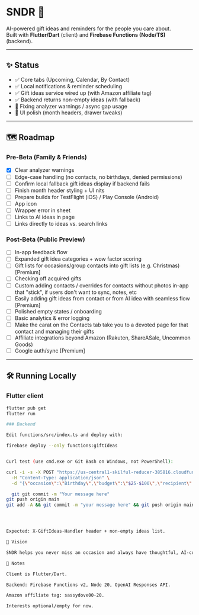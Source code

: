 # SNDR 🎁

AI-powered gift ideas and reminders for the people you care about.  
Built with **Flutter/Dart** (client) and **Firebase Functions (Node/TS)** (backend).

---

## ✨ Status
- ✅ Core tabs (Upcoming, Calendar, By Contact)
- ✅ Local notifications & reminder scheduling
- ✅ Gift ideas service wired up (with Amazon affiliate tag)
- ✅ Backend returns non-empty ideas (with fallback)
- 🚧 Fixing analyzer warnings / async gap usage
- 🚧 UI polish (month headers, drawer tweaks)

---

## 🗺️ Roadmap

### Pre-Beta (Family & Friends)
- [x] Clear analyzer warnings
- [ ] Edge-case handling (no contacts, no birthdays, denied permissions)
- [ ] Confirm local fallback gift ideas display if backend fails
- [ ] Finish month header styling + UI nits
- [ ] Prepare builds for TestFlight (iOS) / Play Console (Android)
- [ ] App icon
- [ ] Wrapper error in sheet
- [ ] Links to AI ideas in page
- [ ] Links directly to ideas vs. search links

### Post-Beta (Public Preview)
- [ ] In-app feedback flow
- [ ] Expanded gift idea categories + wow factor scoring
- [ ] Gift lists for occasions/group contacts into gift lists (e.g. Christmas) [Premium]
- [ ] Checking off acquired gifts 
- [ ] Custom adding contacts / overrides for contacts without photos in-app that "stick", if users don't want to sync, notes, etc
- [ ] Easily adding gift ideas from contact or from AI idea with seamless flow [Premium]
- [ ] Polished empty states / onboarding
- [ ] Basic analytics & error logging
- [ ] Make the carat on the Contacts tab take you to a devoted page for that contact and managing their gifts
- [ ] Affiliate integrations beyond Amazon (Rakuten, ShareASale, Uncommon Goods)
- [ ] Google auth/sync [Premium]

---

## 🛠️ Running Locally

### Flutter client
```bash
flutter pub get
flutter run

### Backend

Edit functions/src/index.ts and deploy with:

firebase deploy --only functions:giftIdeas


Curl test (use cmd.exe or Git Bash on Windows, not PowerShell):

curl -i -s -X POST "https://us-central1-skilful-reducer-385816.cloudfunctions.net/giftIdeas" \
  -H "Content-Type: application/json" \
  -d "{\"occasion\":\"Birthday\",\"budget\":\"$25-$100\",\"recipient\":{\"name\":\"Abby Smith\"},\"locale\":\"en-US\"}"

  git git commit -m "Your message here"
git push origin main
git add -A && git commit -m "your message here" && git push origin main




Expected: X-GiftIdeas-Handler header + non-empty ideas list.

🎯 Vision

SNDR helps you never miss an occasion and always have thoughtful, AI-curated gift ideas — delivered with affiliate links so you can act instantly.

📌 Notes

Client is Flutter/Dart.

Backend: Firebase Functions v2, Node 20, OpenAI Responses API.

Amazon affiliate tag: sassydove00-20.

Interests optional/empty for now.